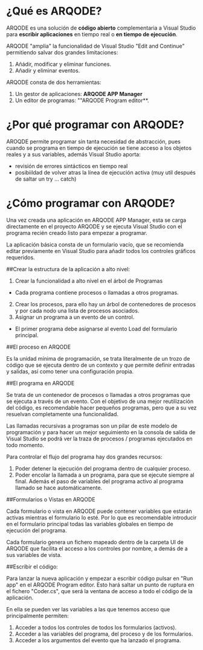 # ¿Qué es ARQODE?
ARQODE es una solución de **código abierto** complementaria a Visual Studio para **escribir aplicaciones** en tiempo real o **en tiempo de ejecución**. 

ARQODE "amplia" la funcionalidad de Visual Studio "Edit and Continue" permitiendo salvar dos grandes limitaciones:
1. Añádir, modificar y eliminar funciones.
2. Añadir y eliminar eventos.

ARQODE consta de dos herramientas:
1. Un gestor de aplicaciones: **ARQODE APP Manager**
2. Un editor de programas: ""ARQODE Program editor**.

# ¿Por qué programar con ARQODE?
AROQDE permite programar sin tanta necesidad de abstracción, pues cuando se programa en tiempo de ejecución se tiene acceso a los objetos
reales y a sus variables, además Visual Studio aporta:
- revisión de errores sintácticos en tiempo real
- posibiildad de volver atras la línea de ejecución activa (muy util después de saltar un try ... catch)

# ¿Cómo programar con ARQODE?
Una vez creada una aplicación en ARQODE APP Manager, esta se carga directamente en el proyecto ARQODE y se ejecuta Visual Studio con el
programa recién creado listo para empezar a programar.

La aplicación básica consta de un formulario vacío, que se recomienda editar previamente  en Visual Studio para añadir todos los 
controles gráficos requeridos.

##Crear la estructura de la aplicación a alto nivel:

1. Crear la funcionalidad a alto nivel en el árbol de Programas
  * Cada programa contiene procesos o llamadas a otros programas.
2. Crear los procesos, para ello hay un árbol de contenedores de procesos y por cada nodo una lista de procesos asociados.
3. Asignar un programa a un evento de un control.
  * El primer programa debe asignarse al evento Load del formulario principal.

##El proceso en ARQODE

Es la unidad mínima de programación, se trata literalmente de un trozo de código que se ejecuta dentro de un contexto y que permite
definir entradas y salidas, así como tener una configuración propia. 

##El programa en ARQODE

Se trata de un contenedor de procesos o llamadas a otros programas que se ejecuta a través de un evento. Con el objetivo de una mejor
reutilización del código, es recomendable hacer pequeños programas, pero que a su vez resuelvan completamente una funcionalidad. 

Las llamadas recursivas a programas son un pilar de este modelo de programación y para hacer un mejor seguimiento en la consola de salida
de Visual Studio se podrá ver la traza de procesos / programas ejecutados en todo momento.

Para controlar el flujo del programa hay dos grandes recursos:
1. Poder detener la ejecución del programa dentro de cualquier proceso.
2. Poder encolar la llamada a un programa, para que se ejecute siempre al final.
Además el paso de variables del programa activo al programa llamado se hace automáticamente.

##Formularios o Vistas en ARQODE

Cada formulario o vista en ARQODE puede contener variables que estarán activas mientras el formulario lo esté. Por lo que es recomendable
introducir en el formulario principal todas las variables globales en tiempo de ejecución del programa.

Cada formulario genera un fichero mapeado dentro de la carpeta UI de ARQODE que facilita el acceso a los controles por nombre, a demás de 
a sus variables de vista.

##Escribir el código:

Para lanzar la nueva aplicación y empezar a escribir código pulsar en "Run app" en el ARQODE Program editor. Esto hará saltar un punto 
de ruptura en el fichero "Coder.cs", que será la ventana de acceso a todo el código de la aplicación.

En ella se pueden ver las variables a las que tenemos acceso que principalmente permiten:
1. Acceder a todos los controles de todos los formularios (activos).
2. Acceder a las variables del programa, del proceso y de los formularios.
3. Acceder a los argumentos del evento que ha lanzado el programa.
